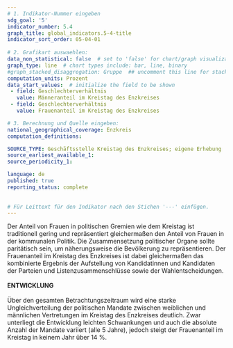 ```yaml
---
# 1. Indikator-Nummer eingeben 
sdg_goal: '5'
indicator_number: 5.4
graph_title: global_indicators.5-4-title
indicator_sort_order: 05-04-01
 
# 2. Grafikart auswaehlen: 
data_non_statistical: false  # set to 'false' for chart/graph visualization 
graph_type: line  # chart types include: bar, line, binary 
#graph_stacked_disaggregation: Gruppe  ## uncomment this line for stacked bars. eplace 'Geschlecht' with the field of aggregation. 
computation_units: Prozent 
data_start_values:  # initialize the field to be shown  
 - field: Geschlechterverhältnis 
   value: Männeranteil im Kreistag des Enzkreises
 - field: Geschlechterverhältnis 
   value: Frauenanteil im Kreistag des Enzkreises

# 3. Berechnung und Quelle eingeben: 
national_geographical_coverage: Enzkreis
computation_definitions: 

SOURCE_TYPE: Geschäftsstelle Kreistag des Enzkreises; eigene Erhebung 
source_earliest_available_1: 
source_periodicity_1: 

language: de   
published: true 
reporting_status: complete
 
 
# Für Leittext für den Indikator nach den Stichen '---' einfügen. 
---
```

Der Anteil von Frauen in politischen Gremien wie dem Kreistag ist traditionell gering und repräsentiert gleichermaßen den Anteil von Frauen in der kommunalen Politik. Die Zusammensetzung politischer Organe sollte paritätisch sein, um näherungsweise die Bevölkerung zu repräsentieren. Der Frauenanteil im Kreistag des Enzkreises ist dabei gleichermaßen das kombinierte Ergebnis der Aufstellung von Kandidatinnen und Kandidaten der Parteien und Listenzusammenschlüsse sowie der Wahlentscheidungen. <br>
<br>
**ENTWICKLUNG** <br>
<br>
Über den gesamten Betrachtungszeitraum wird eine starke Ungleichverteilung der politischen Mandate zwischen weiblichen und männlichen Vertretungen im Kreistag des Enzkreises deutlich. Zwar unterliegt die Entwicklung leichten Schwankungen und auch die absolute Anzahl der Mandate variiert (alle 5 Jahre), jedoch steigt der Frauenanteil im Kreistag in keinem Jahr über 14 %.
